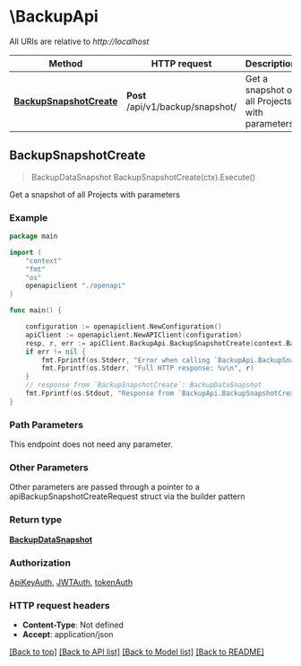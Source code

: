# \BackupApi

All URIs are relative to *http://localhost*

Method | HTTP request | Description
------------- | ------------- | -------------
[**BackupSnapshotCreate**](BackupApi.md#BackupSnapshotCreate) | **Post** /api/v1/backup/snapshot/ | Get a snapshot of all Projects with parameters



## BackupSnapshotCreate

> BackupDataSnapshot BackupSnapshotCreate(ctx).Execute()

Get a snapshot of all Projects with parameters

### Example

```go
package main

import (
    "context"
    "fmt"
    "os"
    openapiclient "./openapi"
)

func main() {

    configuration := openapiclient.NewConfiguration()
    apiClient := openapiclient.NewAPIClient(configuration)
    resp, r, err := apiClient.BackupApi.BackupSnapshotCreate(context.Background()).Execute()
    if err != nil {
        fmt.Fprintf(os.Stderr, "Error when calling `BackupApi.BackupSnapshotCreate``: %v\n", err)
        fmt.Fprintf(os.Stderr, "Full HTTP response: %v\n", r)
    }
    // response from `BackupSnapshotCreate`: BackupDataSnapshot
    fmt.Fprintf(os.Stdout, "Response from `BackupApi.BackupSnapshotCreate`: %v\n", resp)
}
```

### Path Parameters

This endpoint does not need any parameter.

### Other Parameters

Other parameters are passed through a pointer to a apiBackupSnapshotCreateRequest struct via the builder pattern


### Return type

[**BackupDataSnapshot**](BackupDataSnapshot.md)

### Authorization

[ApiKeyAuth](../README.md#ApiKeyAuth), [JWTAuth](../README.md#JWTAuth), [tokenAuth](../README.md#tokenAuth)

### HTTP request headers

- **Content-Type**: Not defined
- **Accept**: application/json

[[Back to top]](#) [[Back to API list]](../README.md#documentation-for-api-endpoints)
[[Back to Model list]](../README.md#documentation-for-models)
[[Back to README]](../README.md)

